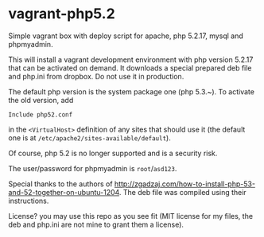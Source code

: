 vagrant-php5.2
==============

Simple vagrant box with deploy script for apache, php 5.2.17, mysql and phpmyadmin.

This will install a vagrant development environment with php version 5.2.17 that can be activated on demand. It downloads a special prepared deb file and php.ini from dropbox. Do not use it in production.

The default php version is the system package one (php 5.3.~). To activate the old version, add 
```
Include php52.conf
``` 
in the ```<VirtualHost>``` definition of any sites that should use it (the default one is at ```/etc/apache2/sites-available/default```).

Of course, php 5.2 is no longer supported and is a security risk.

The user/password for phpmyadmin is ```root```/```asd123```.

Special thanks to the authors of http://zgadzaj.com/how-to-install-php-53-and-52-together-on-ubuntu-1204. The deb file was compiled using their instructions.

License? you may use this repo as you see fit (MIT license for my files, the deb and php.ini are not mine to grant them a license).
